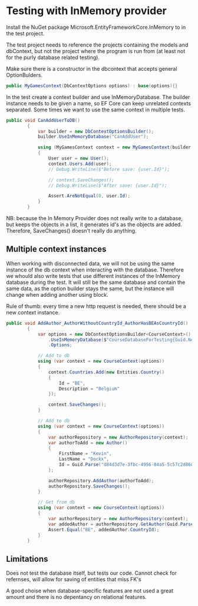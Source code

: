 
# Testing with InMemory provider

Install the NuGet package Microsoft.EntityFrameworkCore.InMemory to in the test
project.

The test project needs to reference the projects containing the models and dbContext, 
but not the project where the program is run from (at least not for the purly database related testing).

Make sure there is a constructor in the dbcontext that accepts general OptionBulders.
```C#
public MyGamesContext(DbContextOptions options) : base(options){}
```

In the test create a context builder and use InMemoryDatabase. The builder instance needs to be given
a name, so EF Core can keep unrelated contexts separated. Some times we want to use the same context in
multiple tests.
```C#
public void CanAddUserToDB()
        {
            var builder = new DbContextOptionsBuilder();
            builder.UseInMemoryDatabase("CanAddUser");

            using (MyGamesContext context = new MyGamesContext(builder.Options))
            {
                User user = new User();
                context.Users.Add(user);
                // Debug.WriteLine($"Before save: {user.Id}");

                // context.SaveChanges();
                // Debug.WriteLine($"After save: {user.Id}");

                Assert.AreNotEqual(0, user.Id);
            }
        }
```

NB: because the In Memory Provider does not really write to a database, but keeps the objects in a list,
it generates id's as the objects are added. Therefore, SaveChanges() doesn't really do anything.

## Multiple context instances
When working with disconnected data, we will not be using the same instance of the db context when interacting
with the database. Therefore we whould also write tests that use different instances of the InMemory database
during the test. It will still be the same database and contain the same data, as the option builder stays the 
same, but the instance will change when adding another using block.

Rule of thumb: every time a new http request is needed, there should be a new context instance.

```C#
public void AddAuthor_AuthorWithoutCountryId_AuthorHasBEAsCountryId()
        {
            var options = new DbContextOptionsBuilder<CourseContext>()
                .UseInMemoryDatabase($"CourseDatabaseForTesting{Guid.NewGuid()}")
                .Options;

            // Add to db
            using (var context = new CourseContext(options))
            {
                context.Countries.Add(new Entities.Country()
                {
                    Id = "BE",
                    Description = "Belgium"
                });

                context.SaveChanges();
            }

            // Add to db
            using (var context = new CourseContext(options))
            {
                var authorRepository = new AuthorRepository(context);
                var authorToAdd = new Author()
                {
                    FirstName = "Kevin",
                    LastName = "Dockx",
                    Id = Guid.Parse("d84d3d7e-3fbc-4956-84a5-5c57c2d86d7b")
                };

                authorRepository.AddAuthor(authorToAdd);
                authorRepository.SaveChanges();
            }

            // Get from db
            using (var context = new CourseContext(options))
            {
                var authorRepository = new AuthorRepository(context);
                var addedAuthor = authorRepository.GetAuthor(Guid.Parse("d84d3d7e-3fbc-4956-84a5-5c57c2d86d7b"));
                Assert.Equal("BE", addedAuthor.CountryId);
            }
        }
```

## Limitations
Does not test the database itself, but tests our code.
Cannot check for refernses, will allow for saving of entities that miss FK's

A good choise when database-specific features are not used a great amount and there
is no depentancy on relational features.